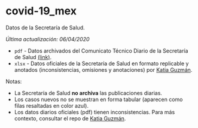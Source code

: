 # covid-19_mex

Datos de la Secretaría de Salud.

_Última actualización: 06/04/2020_

* `pdf` - Datos archivados del Comunicato Técnico Diario de la Secretaría de Salud [(link)](https://www.gob.mx/salud/documentos/coronavirus-covid-19-comunicado-tecnico-diario-238449).
* `xlsx` - Datos oficiales de la Secretaría de Salud en formato replicable y anotados (inconsistencias, omisiones y anotaciones) por [Katia Guzmán](https://github.com/guzmart/covid19_mex).

Notas:
* La Secretaría de Salud **no archiva** las publicaciones diarias.
* Los casos nuevos no se muestran en forma tabular (aparecen como filas resaltadas en color azul).
* Los datos diarios oficiales (pdf) tienen inconsistencias. Para más contexto, consultar el repo de [Katia Guzmán](https://github.com/guzmart/covid19_mex).